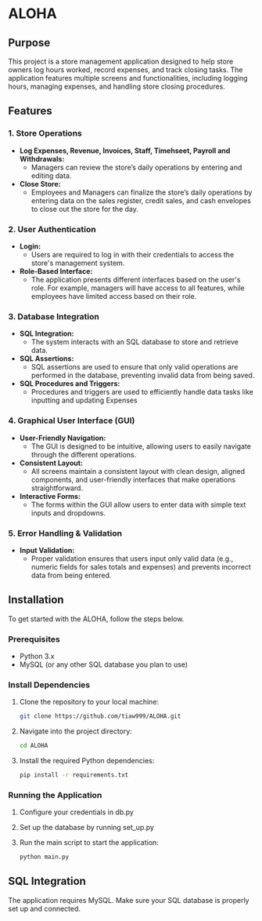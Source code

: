 # ALOHA

## Purpose
This project is a store management application designed to help store owners log hours worked, record expenses, and track closing tasks. The application features multiple screens and functionalities, including logging hours, managing expenses, and handling store closing procedures.

## Features

### 1. **Store Operations**
- **Log Expenses, Revenue, Invoices, Staff, Timehseet, Payroll and Withdrawals:**
  - Managers can review the store’s daily operations by entering and editing data.
- **Close Store:** 
  - Employees and Managers can finalize the store’s daily operations by entering data on the sales register, credit sales, and cash envelopes to close out the store for the day.

### 2. **User Authentication**
- **Login:** 
  - Users are required to log in with their credentials to access the store's management system.
- **Role-Based Interface:** 
  - The application presents different interfaces based on the user's role. For example, managers will have access to all features, while employees have limited access based on their role.

### 3. **Database Integration**
- **SQL Integration:** 
  - The system interacts with an SQL database to store and retrieve data.
- **SQL Assertions:** 
  - SQL assertions are used to ensure that only valid operations are performed in the database, preventing invalid data from being saved.
- **SQL Procedures and Triggers:** 
  - Procedures and triggers are used to efficiently handle data tasks like inputting and updating Expenses

### 4. **Graphical User Interface (GUI)**
- **User-Friendly Navigation:** 
  - The GUI is designed to be intuitive, allowing users to easily navigate through the different operations.
- **Consistent Layout:** 
  - All screens maintain a consistent layout with clean design, aligned components, and user-friendly interfaces that make operations straightforward.
- **Interactive Forms:** 
  - The forms within the GUI allow users to enter data with simple text inputs and dropdowns.

### 5. **Error Handling & Validation**
- **Input Validation:** 
  - Proper validation ensures that users input only valid data (e.g., numeric fields for sales totals and expenses) and prevents incorrect data from being entered.

## Installation

To get started with the ALOHA, follow the steps below.

### Prerequisites
- Python 3.x
- MySQL (or any other SQL database you plan to use)

### Install Dependencies

1. Clone the repository to your local machine:
    ```bash
    git clone https://github.com/tiaw999/ALOHA.git
    ```

2. Navigate into the project directory:
    ```bash
    cd ALOHA
    ```

3. Install the required Python dependencies:
    ```bash
    pip install -r requirements.txt
    ```

### Running the Application

1. Configure your credentials in db.py
2. Set up the database by running set_up.py

3. Run the main script to start the application:
    ```bash
    python main.py
    ```

## SQL Integration
The application requires MySQL. Make sure your SQL database is properly set up and connected.



